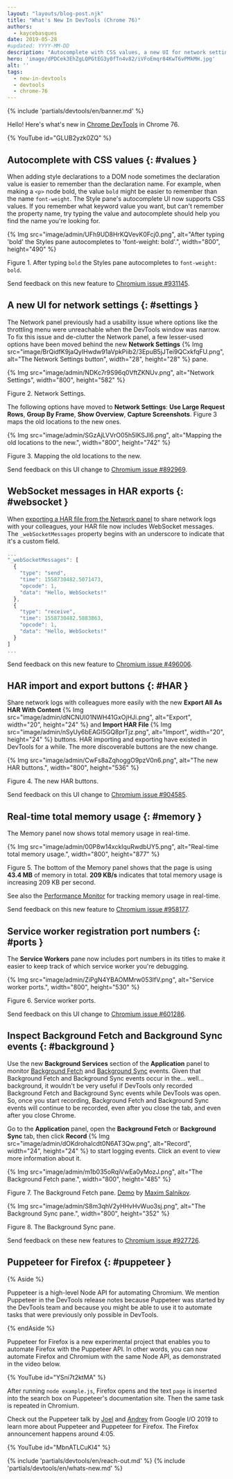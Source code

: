 ```yaml
---
layout: "layouts/blog-post.njk"
title: "What's New In DevTools (Chrome 76)"
authors:
  - kaycebasques
date: 2019-05-28
#updated: YYYY-MM-DD
description: "Autocomplete with CSS values, a new UI for network settings, and more."
hero: 'image/dPDCek3EhZgLQPGtEG3y0fTn4v82/iVFoEmqr84KwT6vPMkMH.jpg'
alt: ''
tags:
  - new-in-devtools
  - devtools
  - chrome-76
---
```


{% include 'partials/devtools/en/banner.md' %}

Hello! Here's what's new in [Chrome DevTools][1] in Chrome 76.

{% YouTube id="GLUB2yzk0ZQ" %}

## Autocomplete with CSS values {: #values }

When adding style declarations to a DOM node sometimes the declaration value is easier to remember
than the declaration name. For example, when making a `<p>` node bold, the value `bold` might be
easier to remember than the name `font-weight`. The Style pane's autocomplete UI now supports CSS
values. If you remember what keyword value you want, but can't remember the property name, try
typing the value and autocomplete should help you find the name you're looking for.

{% Img src="image/admin/UFh9UD8HrKQVevK0Fcj0.png", alt="After typing 'bold' the Styles pane autocompletes to 'font-weight: bold'.", width="800", height="490" %}

Figure 1. After typing `bold` the Styles pane autocompletes to `font-weight: bold`.

Send feedback on this new feature to [Chromium issue #931145][2].

## A new UI for network settings {: #settings }

The Network panel previously had a usability issue where options like the throttling menu were
unreachable when the DevTools window was narrow. To fix this issue and de-clutter the Network panel,
a few lesser-used options have been moved behind the new **Network Settings** 
{% Img src="image/BrQidfK9jaQyIHwdw91aVpkPiib2/3EpuB5jJTei9QCxkfqFU.png", alt="The Network Settings button", width="28", height="28" %}
pane.

{% Img src="image/admin/NDKc7r9S96q0VftZKNUv.png", alt="Network Settings", width="800", height="582" %}

Figure 2. Network Settings.

The following options have moved to **Network Settings**: **Use Large Request Rows**, **Group By
Frame**, **Show Overview**, **Capture Screenshots**. Figure 3 maps the old locations to the new
ones.

{% Img src="image/admin/SGzAjLVVrO05h5IKSJl6.png", alt="Mapping the old locations to the new.", width="800", height="742" %}

Figure 3. Mapping the old locations to the new.

Send feedback on this UI change to [Chromium issue #892969][3].

## WebSocket messages in HAR exports {: #websocket }

When [exporting a HAR file from the Network panel][4] to share network logs with your colleagues,
your HAR file now includes WebSocket messages. The `_webSocketMessages` property begins with an
underscore to indicate that it's a custom field.

```js
...
"_webSocketMessages": [
  {
    "type": "send",
    "time": 1558730482.5071473,
    "opcode": 1,
    "data": "Hello, WebSockets!"
  },
  {
    "type": "receive",
    "time": 1558730482.5883863,
    "opcode": 1,
    "data": "Hello, WebSockets!"
  }
]
...
```

Send feedback on this new feature to [Chromium issue #496006][5].

## HAR import and export buttons {: #HAR }

Share network logs with colleagues more easily with the new **Export All As HAR With Content**
{% Img src="image/admin/dNCNUI01NWH41GxOjHJi.png", alt="Export", width="20", height="24" %} and **Import HAR File**
{% Img src="image/admin/nSyUy6bEAGI5GQ8prTjz.png", alt="Import", width="20", height="24" %} buttons. HAR importing and exporting
have existed in DevTools for a while. The more discoverable buttons are the new change.

{% Img src="image/admin/CwFs8aZqhoggO9pzV0n6.png", alt="The new HAR buttons.", width="800", height="536" %}

Figure 4. The new HAR buttons.

Send feedback on this UI change to [Chromium issue #904585][6].

## Real-time total memory usage {: #memory }

The Memory panel now shows total memory usage in real-time.

{% Img src="image/admin/00P8w14xckIquRwdbUY5.png", alt="Real-time total memory usage.", width="800", height="877" %}

Figure 5. The bottom of the Memory panel shows that the page is using **43.4 MB** of memory in
total. **209 KB/s** indicates that total memory usage is increasing 209 KB per second.

See also the [Performance Monitor][7] for tracking memory usage in real-time.

Send feedback on this new feature to [Chromium issue #958177][8].

## Service worker registration port numbers {: #ports }

The **Service Workers** pane now includes port numbers in its titles to make it easier to keep track
of which service worker you're debugging.

{% Img src="image/admin/ZiPgN4YBAOMMrw053lfV.png", alt="Service worker ports.", width="800", height="530" %}

Figure 6. Service worker ports.

Send feedback on this UI change to [Chromium issue #601286][9].

## Inspect Background Fetch and Background Sync events {: #background }

Use the new **Background Services** section of the **Application** panel to monitor [Background
Fetch][10] and [Background Sync][11] events. Given that Background Fetch and Background Sync events
occur in the... well... background, it wouldn't be very useful if DevTools only recorded Background
Fetch and Background Sync events while DevTools was open. So, once you start recording, Background
Fetch and Background Sync events will continue to be recorded, even after you close the tab, and
even after you close Chrome.

Go to the **Application** panel, open the **Background Fetch** or **Background Sync** tab, then
click **Record** {% Img src="image/admin/dOKdrohaIcdt0N6AT3Qw.png", alt="Record", width="24", height="24" %} to start logging
events. Click an event to view more information about it.

{% Img src="image/admin/m1b035oRqiVwEa0yMozJ.png", alt="The Background Fetch pane.", width="800", height="485" %}

Figure 7. The Background Fetch pane. [Demo][12] by [Maxim Salnikov][13].

{% Img src="image/admin/S8m3qhV2yHHvHvWuo3sj.png", alt="The Background Sync pane.", width="800", height="352" %}

Figure 8. The Background Sync pane.

Send feedback on these new features to [Chromium issue #927726][14].

## Puppeteer for Firefox {: #puppeteer }

{% Aside %}

Puppeteer is a high-level Node API for automating Chromium. We mention Puppeteer in the DevTools
release notes because Puppeteer was started by the DevTools team and because you might be able to
use it to automate tasks that were previously only possible in DevTools.

{% endAside %}

Puppeteer for Firefox is a new experimental project that enables you to automate Firefox with the
Puppeteer API. In other words, you can now automate Firefox and Chromium with the same Node API, as
demonstrated in the video below.

{% YouTube id="YSni7t2ktMA" %}

After running `node example.js`, Firefox opens and the text `page` is inserted into the search box
on Puppeteer's documentation site. Then the same task is repeated in Chromium.

Check out the Puppeteer talk by [Joel][15] and [Andrey][16] from Google I/O 2019 to learn more about
Puppeteer and Puppeteer for Firefox. The Firefox announcement happens around 4:05.

{% YouTube id="MbnATLCuKI4" %}


{% include 'partials/devtools/en/reach-out.md' %}
{% include 'partials/devtools/en/whats-new.md' %}

[1]: /docs/devtools
[2]: https://crbug.com/931145
[3]: https://crbug.com/892969
[4]: #HAR
[5]: https://crbug.com/496006
[6]: https://crbug.com/904585
[7]: /blog/new-in-devtools-64#perf-monitor
[8]: https://crbug.com/958177
[9]: https://crbug.com/601286
[10]:
  https://medium.com/google-developer-experts/background-fetch-api-get-ready-to-use-it-69cca522cd8f
[11]: https://developers.google.com/web/updates/2015/12/background-sync
[12]: https://background-fetch.glitch.me
[13]: https://twitter.com/webmaxru
[14]: https://crbug.com/927726
[15]: https://twitter.com/joeleinbinder
[16]: https://twitter.com/aslushnikov

